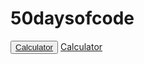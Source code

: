 # 50daysofcode

  
  <Button><a href="https://narayanan-naveen.github.io/Calculator/" >Calculator</a></Button>
 <a href="https://narayanan-naveen.github.io/Calculator/" >Calculator</a>
